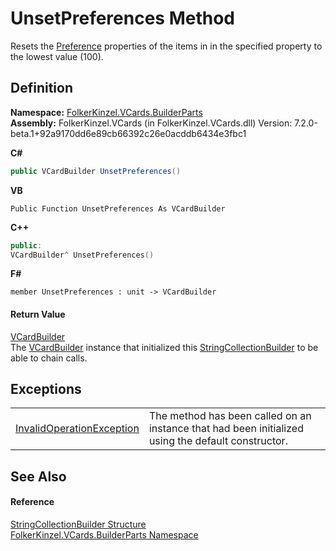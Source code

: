 # UnsetPreferences Method


Resets the <a href="50760592-ebd2-d6c5-16b0-f752af7dada1.md">Preference</a> properties of the items in in the specified property to the lowest value (100).



## Definition
**Namespace:** <a href="30716183-7f69-ceb8-b5fe-4d9f23e7fd2b.md">FolkerKinzel.VCards.BuilderParts</a>  
**Assembly:** FolkerKinzel.VCards (in FolkerKinzel.VCards.dll) Version: 7.2.0-beta.1+92a9170dd6e89cb66392c26e0acddb6434e3fbc1

**C#**
``` C#
public VCardBuilder UnsetPreferences()
```
**VB**
``` VB
Public Function UnsetPreferences As VCardBuilder
```
**C++**
``` C++
public:
VCardBuilder^ UnsetPreferences()
```
**F#**
``` F#
member UnsetPreferences : unit -> VCardBuilder 
```



#### Return Value
<a href="4254b25b-c39b-3224-d22e-0072642cabb3.md">VCardBuilder</a>  
The <a href="4254b25b-c39b-3224-d22e-0072642cabb3.md">VCardBuilder</a> instance that initialized this <a href="1c09bb0d-52d2-e243-5219-6ce8bb95cfa2.md">StringCollectionBuilder</a> to be able to chain calls.

## Exceptions
<table>
<tr>
<td><a href="https://learn.microsoft.com/dotnet/api/system.invalidoperationexception" target="_blank" rel="noopener noreferrer">InvalidOperationException</a></td>
<td>The method has been called on an instance that had been initialized using the default constructor.</td></tr>
</table>

## See Also


#### Reference
<a href="1c09bb0d-52d2-e243-5219-6ce8bb95cfa2.md">StringCollectionBuilder Structure</a>  
<a href="30716183-7f69-ceb8-b5fe-4d9f23e7fd2b.md">FolkerKinzel.VCards.BuilderParts Namespace</a>  
